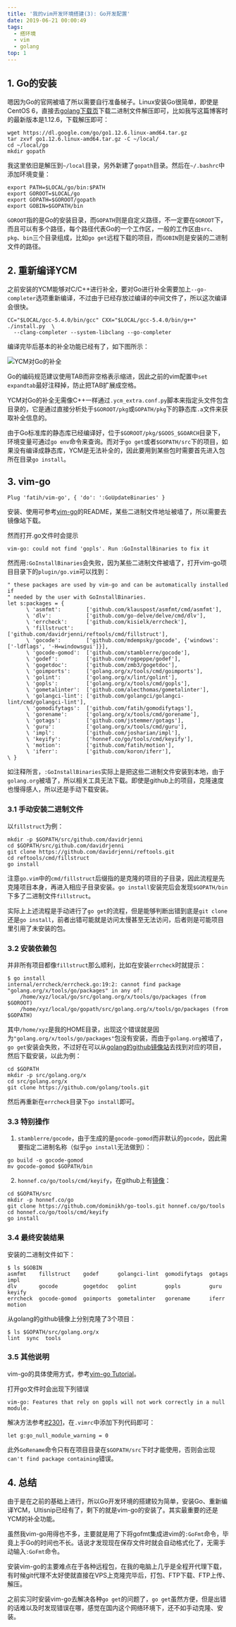 ```yaml
---
title: '我的vim开发环境搭建(3): Go开发配置'
date: 2019-06-21 00:00:49
tags:
  - 搭环境
  - vim
  - golang
top: 1
---
```


## 1. Go的安装

嗯因为Go的官网被墙了所以需要自行准备梯子。Linux安装Go很简单，即使是CentOS 6，直接去[golang下载页](https://golang.org/dl/)下载二进制文件解压即可，比如我写这篇博客时的最新版本是1.12.6，下载解压即可：

```
wget https://dl.google.com/go/go1.12.6.linux-amd64.tar.gz
tar zxvf go1.12.6.linux-amd64.tar.gz -C ~/local/
cd ~/local/go
mkdir gopath
```

我这里依旧是解压到`~/local`目录，另外新建了`gopath`目录。然后在`~/.bashrc`中添加环境变量：

```
export PATH=$LOCAL/go/bin:$PATH
export GOROOT=$LOCAL/go
export GOPATH=$GOROOT/gopath
export GOBIN=$GOPATH/bin
```

`GOROOT`指的是Go的安装目录，而`GOPATH`则是自定义路径，不一定要在`GOROOT`下，而且可以有多个路径，每个路径代表Go的一个工作区，一般的工作区由`src`、`pkg`、`bin`三个目录组成，比如`go get`远程下载的项目，而`GOBIN`则是安装的二进制文件的路径。

## 2. 重新编译YCM

之前安装的YCM能够对C/C++进行补全，要对Go进行补全需要加上`--go-completer`选项重新编译，不过由于已经存放过编译的中间文件了，所以这次编译会很快。

```
CC="$LOCAL/gcc-5.4.0/bin/gcc" CXX="$LOCAL/gcc-5.4.0/bin/g++" ./install.py  \
  --clang-completer --system-libclang --go-completer
```

编译完毕后基本的补全功能已经有了，如下图所示：

![YCM对Go的补全](YCM对Go的补全.jpg)

Go的编码规范建议使用TAB而非空格表示缩进，因此之前的vim配置中`set expandtab`最好注释掉，防止把TAB扩展成空格。

YCM对Go的补全无需像C++一样通过`.ycm_extra.conf.py`脚本来指定头文件包含目录的，它是通过直接分析处于`$GOROOT/pkg`或`GOPATH/pkg`下的静态库`.a`文件来获取补全信息的。

由于Go标准库的静态库已经编译好，位于`$GOROOT/pkg/$GOOS_$GOARCH`目录下，环境变量可通过`go env`命令来查询。而对于`go get`或者`$GOPATH/src`下的项目，如果没有编译成静态库，YCM是无法补全的，因此要用到某些包时需要首先进入包所在目录`go install`。

## 3. vim-go

```
Plug 'fatih/vim-go', { 'do': ':GoUpdateBinaries' }
```

安装、使用可参考[vim-go](https://github.com/fatih/vim-go)的README，某些二进制文件地址被墙了，所以需要去镜像站下载。

然而打开.go文件时会提示

```
vim-go: could not find 'gopls'. Run :GoInstallBinaries to fix it
```

然而用`:GoInstallBinaries`会失败，因为某些二进制文件被墙了，打开vim-go项目目录下的`plugin/go.vim`可以找到：

```
" these packages are used by vim-go and can be automatically installed if
" needed by the user with GoInstallBinaries.
let s:packages = {
      \ 'asmfmt':        ['github.com/klauspost/asmfmt/cmd/asmfmt'],
      \ 'dlv':           ['github.com/go-delve/delve/cmd/dlv'],
      \ 'errcheck':      ['github.com/kisielk/errcheck'],
      \ 'fillstruct':    ['github.com/davidrjenni/reftools/cmd/fillstruct'],
      \ 'gocode':        ['github.com/mdempsky/gocode', {'windows': ['-ldflags', '-H=windowsgui']}],
      \ 'gocode-gomod':  ['github.com/stamblerre/gocode'],
      \ 'godef':         ['github.com/rogpeppe/godef'],
      \ 'gogetdoc':      ['github.com/zmb3/gogetdoc'],
      \ 'goimports':     ['golang.org/x/tools/cmd/goimports'],
      \ 'golint':        ['golang.org/x/lint/golint'],
      \ 'gopls':         ['golang.org/x/tools/cmd/gopls'],
      \ 'gometalinter':  ['github.com/alecthomas/gometalinter'],
      \ 'golangci-lint': ['github.com/golangci/golangci-lint/cmd/golangci-lint'],
      \ 'gomodifytags':  ['github.com/fatih/gomodifytags'],
      \ 'gorename':      ['golang.org/x/tools/cmd/gorename'],
      \ 'gotags':        ['github.com/jstemmer/gotags'],
      \ 'guru':          ['golang.org/x/tools/cmd/guru'],
      \ 'impl':          ['github.com/josharian/impl'],
      \ 'keyify':        ['honnef.co/go/tools/cmd/keyify'],
      \ 'motion':        ['github.com/fatih/motion'],
      \ 'iferr':         ['github.com/koron/iferr'],
\ }
```

如注释所言，`:GoInstallBinaries`实际上是把这些二进制文件安装到本地，由于`golang.org`被墙了，所以相关工具无法下载。即使是github上的项目，克隆速度也慢得感人，所以还是手动下载安装。

### 3.1 手动安装二进制文件

以`fillstruct`为例：

```
mkdir -p $GOPATH/src/github.com/davidrjenni
cd $GOPATH/src/github.com/davidrjenni
git clone https://github.com/davidrjenni/reftools.git 
cd reftools/cmd/fillstruct
go install
```

注意`go.vim`中的`cmd/fillstruct`后缀指的是克隆的项目的子目录，因此流程是先克隆项目本身，再进入相应子目录安装。`go install`安装完后会发现`$GOPATH/bin`下多了二进制文件`fillstruct`。

实际上上述流程是手动进行了`go get`的流程，但是能够判断出错到底是`git clone`还是`go install`，前者出错可能就是访问太慢甚至无法访问，后者则是可能项目里引用了未安装的包。

### 3.2 安装依赖包

并非所有项目都像`fillstruct`那么顺利，比如在安装`errcheck`时就提示：

```
$ go install
internal/errcheck/errcheck.go:19:2: cannot find package "golang.org/x/tools/go/packages" in any of:
    /home/xyz/local/go/src/golang.org/x/tools/go/packages (from $GOROOT)
    /home/xyz/local/go/gopath/src/golang.org/x/tools/go/packages (from $GOPATH)
```

其中`/home/xyz`是我的HOME目录，出现这个错误就是因为`"golang.org/x/tools/go/packages"`包没有安装，而由于`golang.org`被墙了，`go get`安装会失败，不过好在可以从[golang的github镜像站](https://github.com/golang)去找到对应的项目，然后下载安装，以此为例：

```
cd $GOPATH
mkdir -p src/golang.org/x
cd src/golang.org/x
git clone https://github.com/golang/tools.git
```

然后再重新在`errcheck`目录下`go install`即可。

### 3.3 特别操作

1. `stamblerre/gocode`，由于生成的是`gocode-gomod`而非默认的`gocode`，因此需要指定二进制名称（似乎`go install`无法做到）：

```
go build -o gocode-gomod
mv gocode-gomod $GOPATH/bin
```

2. `honnef.co/go/tools/cmd/keyify`，在github上有[镜像](https://github.com/dominikh/go-tools)：

```
cd $GOPATH/src
mkdir -p honnef.co/go
git clone https://github.com/dominikh/go-tools.git honnef.co/go/tools
cd honnef.co/go/tools/cmd/keyify
go install
```

### 3.4 最终安装结果

安装的二进制文件如下：

```
$ ls $GOBIN
asmfmt    fillstruct    godef      golangci-lint  gomodifytags  gotags  impl
dlv       gocode        gogetdoc   golint         gopls         guru    keyify
errcheck  gocode-gomod  goimports  gometalinter   gorename      iferr   motion
```

从golang的github镜像上分别克隆了3个项目：

```
$ ls $GOPATH/src/golang.org/x
lint  sync  tools
```

### 3.5 其他说明

vim-go的具体使用方式，参考[vim-go Tutorial](https://github.com/fatih/vim-go/wiki/Tutorial)。

打开go文件时会出现下列错误

```
vim-go: Features that rely on gopls will not work correctly in a null module.
```

解决方法参考[#2301](https://github.com/fatih/vim-go/issues/2301)，在`.vimrc`中添加下列代码即可：

```
let g:go_null_module_warning = 0
```

此外`GoRename`命令只有在项目目录在`$GOPATH/src`下时才能使用，否则会出现`can't find package containing`错误。

## 4. 总结

由于是在之前的基础上进行，所以Go开发环境的搭建较为简单，安装Go、重新编译YCM，Ultisnip已经有了，剩下的就是vim-go的安装了。其实最重要的还是YCM的补全功能。

虽然我vim-go用得也不多，主要就是用了下将gofmt集成进vim的`:GoFmt`命令，毕竟上手Go的时间也不长。话说才发现现在保存文件时就会自动格式化了，无需手动输入`:GoFmt`命令。

安装vim-go的主要难点在于各种远程包，在我的电脑上几乎是全程开代理下载，有时候git代理不太好使就直接在VPS上克隆完毕后，打包、FTP下载、FTP上传、解压。

之前实习时安装vim-go去解决各种`go get`的问题了，`go get`虽然方便，但是出错的话难以及时发现错误在哪，感觉在国内这个网络环境下，还不如手动克隆、安装。
